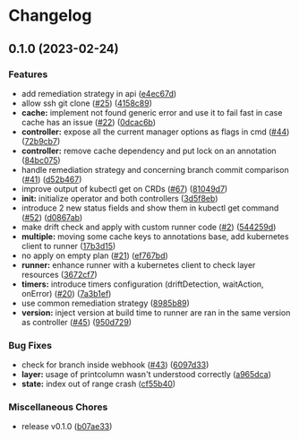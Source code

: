 # Changelog

## 0.1.0 (2023-02-24)


### Features

* add remediation strategy in api ([e4ec67d](https://github.com/padok-team/burrito/commit/e4ec67d26fffd9c9ca847c7ad90110371daa3196))
* allow ssh git clone ([#25](https://github.com/padok-team/burrito/issues/25)) ([4158c89](https://github.com/padok-team/burrito/commit/4158c898b72f1dd071d8bc7d69351f0b7a8f6dbf))
* **cache:** implement not found generic error and use it to fail fast in case cache has an issue ([#22](https://github.com/padok-team/burrito/issues/22)) ([0dcac6b](https://github.com/padok-team/burrito/commit/0dcac6b5c6fab575ec1f2926ecdc0b3d59489046))
* **controller:** expose all the current manager options as flags in cmd ([#44](https://github.com/padok-team/burrito/issues/44)) ([72b9cb7](https://github.com/padok-team/burrito/commit/72b9cb7b220779495b3362443c2781267a14668f))
* **controller:** remove cache dependency and put lock on an annotation ([84bc075](https://github.com/padok-team/burrito/commit/84bc075115bf812fa92f782ff975f97f33812b34))
* handle remediation strategy and concerning branch commit comparison ([#41](https://github.com/padok-team/burrito/issues/41)) ([d52b467](https://github.com/padok-team/burrito/commit/d52b46786983d5492585590339d9f35bb64202eb))
* improve output of kubectl get on CRDs ([#67](https://github.com/padok-team/burrito/issues/67)) ([81049d7](https://github.com/padok-team/burrito/commit/81049d79c822554c1be253abda7117fe7453d49b))
* **init:** initialize operator and both controllers ([3d5f8eb](https://github.com/padok-team/burrito/commit/3d5f8ebe9053920b4a456defd83c3b2e42b31233))
* introduce 2 new status fields and show them in kubectl get command ([#52](https://github.com/padok-team/burrito/issues/52)) ([d0867ab](https://github.com/padok-team/burrito/commit/d0867ab94b06aec9a29ad088790abb3ee6ec4890))
* make drift check and apply with custom runner code ([#2](https://github.com/padok-team/burrito/issues/2)) ([544259d](https://github.com/padok-team/burrito/commit/544259dec499117e4ce890eb32b1756d6706d362))
* **multiple:** moving some cache keys to annotations base, add kubernetes client to runner ([17b3d15](https://github.com/padok-team/burrito/commit/17b3d15b052c9cf647245b081264dd2fea099e85))
* no apply on empty plan ([#21](https://github.com/padok-team/burrito/issues/21)) ([ef767bd](https://github.com/padok-team/burrito/commit/ef767bd569f872702037144eca39b4ae75e7129f))
* **runner:** enhance runner with a kubernetes client to check layer resources ([3672cf7](https://github.com/padok-team/burrito/commit/3672cf77ea95084fc5d85f15bb16594032b21656))
* **timers:** introduce timers configuration (driftDetection, waitAction, onError) ([#20](https://github.com/padok-team/burrito/issues/20)) ([7a3b1ef](https://github.com/padok-team/burrito/commit/7a3b1efb232fcc61b95933a44f099e2d05d29fdb))
* use common remediation strategy ([8985b89](https://github.com/padok-team/burrito/commit/8985b890254c0dfbf1925836f6e8480fc1e9b79b))
* **version:** inject version at build time to runner are ran in the same version as controller ([#45](https://github.com/padok-team/burrito/issues/45)) ([950d729](https://github.com/padok-team/burrito/commit/950d7291859197821f5a1d899d5b3402fe937000))


### Bug Fixes

* check for branch inside webhook ([#43](https://github.com/padok-team/burrito/issues/43)) ([6097d33](https://github.com/padok-team/burrito/commit/6097d33f898fb78d32383d2e09fa6ae9584092a4))
* **layer:** usage of printcolumn wasn't understood correctly ([a965dca](https://github.com/padok-team/burrito/commit/a965dcab4c278440790e2c9c9510653e74b12315))
* **state:** index out of range crash ([cf55b40](https://github.com/padok-team/burrito/commit/cf55b40e885832310b932e41e0468fbf0f67f374))


### Miscellaneous Chores

* release v0.1.0 ([b07ae33](https://github.com/padok-team/burrito/commit/b07ae332852398142241d66bad441833eff336db))
